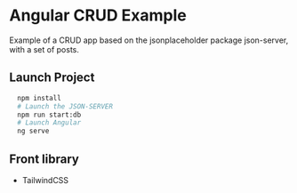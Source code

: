 # Angular CRUD Example

Example of a CRUD app based on the jsonplaceholder package json-server, with a set of posts.

## Launch Project

``` bash
  npm install
  # Launch the JSON-SERVER
  npm run start:db
  # Launch Angular
  ng serve
```

## Front library
- TailwindCSS
